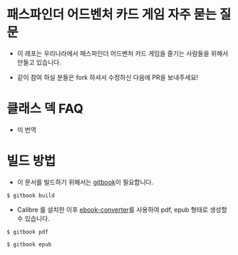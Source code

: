 패스파인더 어드벤처 카드 게임 자주 묻는 질문
=======================================

* 이 레포는 우리나라에서 패스파인더 어드벤처 카드 게임을 즐기는 사람들을 위해서 만들고 있습니다.

* 같이 참여 하실 분들은 fork 하셔서 수정하신 다음에 PR을 보내주세요!

# 클래스 덱 FAQ

* 미 번역

# 빌드 방법

* 이 문서를 빌드하기 위해서는 [gitbook](https://github.com/GitbookIO/gitbook)이 필요합니다.

```
$ gitbook build
```

* Calibre 를 설치한 이후 [ebook-converter](http://manual.calibre-ebook.com/cli/ebook-convert.html)를 사용하여 pdf, epub 형태로 생성할 수 있습니다.

```
$ gitbook pdf
```

```
$ gitbook epub
```